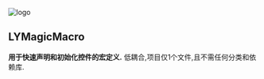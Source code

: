 ![logo](LYMagicMacro/素材/100magic.png)
## LYMagicMacro
**用于快速声明和初始化控件的宏定义.**
低耦合,项目仅1个文件,且不需任何分类和依赖库.

